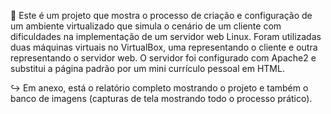 🔵 Este é um projeto que mostra o processo de criação e configuração de um ambiente virtualizado que simula o cenário de um cliente com dificuldades na implementação de um servidor web Linux. Foram utilizadas duas máquinas virtuais no VirtualBox, uma representando o cliente e outra representando o servidor web. O servidor foi configurado com Apache2 e substitui a página padrão por um mini currículo pessoal em HTML.

↪️ Em anexo, está o relatório completo mostrando o projeto e também o banco de imagens (capturas de tela mostrando todo o processo prático).
